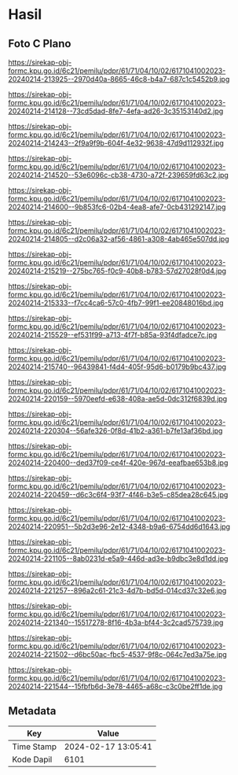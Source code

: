 # Hasil

## Foto C Plano

https://sirekap-obj-formc.kpu.go.id/6c21/pemilu/pdpr/61/71/04/10/02/6171041002023-20240214-213925--2970d40a-8665-46c8-b4a7-687c1c5452b9.jpg

https://sirekap-obj-formc.kpu.go.id/6c21/pemilu/pdpr/61/71/04/10/02/6171041002023-20240214-214128--73cd5dad-8fe7-4efa-ad26-3c35153140d2.jpg

https://sirekap-obj-formc.kpu.go.id/6c21/pemilu/pdpr/61/71/04/10/02/6171041002023-20240214-214243--2f9a9f9b-604f-4e32-9638-47d9d112932f.jpg

https://sirekap-obj-formc.kpu.go.id/6c21/pemilu/pdpr/61/71/04/10/02/6171041002023-20240214-214520--53e6096c-cb38-4730-a72f-239659fd63c2.jpg

https://sirekap-obj-formc.kpu.go.id/6c21/pemilu/pdpr/61/71/04/10/02/6171041002023-20240214-214600--9b853fc6-02b4-4ea8-afe7-0cb431292147.jpg

https://sirekap-obj-formc.kpu.go.id/6c21/pemilu/pdpr/61/71/04/10/02/6171041002023-20240214-214805--d2c06a32-af56-4861-a308-4ab465e507dd.jpg

https://sirekap-obj-formc.kpu.go.id/6c21/pemilu/pdpr/61/71/04/10/02/6171041002023-20240214-215219--275bc765-f0c9-40b8-b783-57d27028f0d4.jpg

https://sirekap-obj-formc.kpu.go.id/6c21/pemilu/pdpr/61/71/04/10/02/6171041002023-20240214-215333--f7cc4ca6-57c0-4fb7-99f1-ee20848016bd.jpg

https://sirekap-obj-formc.kpu.go.id/6c21/pemilu/pdpr/61/71/04/10/02/6171041002023-20240214-215529--ef531f99-a713-4f7f-b85a-93f4dfadce7c.jpg

https://sirekap-obj-formc.kpu.go.id/6c21/pemilu/pdpr/61/71/04/10/02/6171041002023-20240214-215740--96439841-f4d4-405f-95d6-b0179b9bc437.jpg

https://sirekap-obj-formc.kpu.go.id/6c21/pemilu/pdpr/61/71/04/10/02/6171041002023-20240214-220159--5970eefd-e638-408a-ae5d-0dc312f6839d.jpg

https://sirekap-obj-formc.kpu.go.id/6c21/pemilu/pdpr/61/71/04/10/02/6171041002023-20240214-220304--56afe326-0f8d-41b2-a361-b7fe13af36bd.jpg

https://sirekap-obj-formc.kpu.go.id/6c21/pemilu/pdpr/61/71/04/10/02/6171041002023-20240214-220400--ded37f09-ce4f-420e-967d-eeafbae653b8.jpg

https://sirekap-obj-formc.kpu.go.id/6c21/pemilu/pdpr/61/71/04/10/02/6171041002023-20240214-220459--d6c3c6f4-93f7-4f46-b3e5-c85dea28c645.jpg

https://sirekap-obj-formc.kpu.go.id/6c21/pemilu/pdpr/61/71/04/10/02/6171041002023-20240214-220951--5b2d3e96-2e12-4348-b9a6-6754dd6d1643.jpg

https://sirekap-obj-formc.kpu.go.id/6c21/pemilu/pdpr/61/71/04/10/02/6171041002023-20240214-221105--8ab0231d-e5a9-446d-ad3e-b9dbc3e8d1dd.jpg

https://sirekap-obj-formc.kpu.go.id/6c21/pemilu/pdpr/61/71/04/10/02/6171041002023-20240214-221257--896a2c61-21c3-4d7b-bd5d-014cd37c32e6.jpg

https://sirekap-obj-formc.kpu.go.id/6c21/pemilu/pdpr/61/71/04/10/02/6171041002023-20240214-221340--15517278-8f16-4b3a-bf44-3c2cad575739.jpg

https://sirekap-obj-formc.kpu.go.id/6c21/pemilu/pdpr/61/71/04/10/02/6171041002023-20240214-221502--d6bc50ac-fbc5-4537-9f8c-064c7ed3a75e.jpg

https://sirekap-obj-formc.kpu.go.id/6c21/pemilu/pdpr/61/71/04/10/02/6171041002023-20240214-221544--15fbfb6d-3e78-4465-a68c-c3c0be2ff1de.jpg


## Metadata

| Key        | Value               |
| ---------- | ------------------- |
| Time Stamp | 2024-02-17 13:05:41 |
| Kode Dapil | 6101                |



